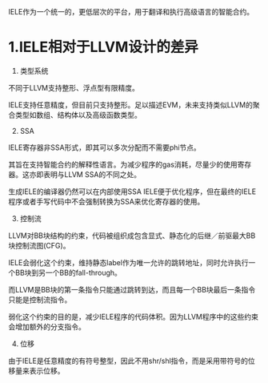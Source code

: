 IELE作为一个统一的，更低层次的平台，用于翻译和执行高级语言的智能合约。

#  1.IELE相对于LLVM设计的差异

1.   类型系统

不同于LLVM支持整形、浮点型有限精度。

IELE支持任意精度，但目前只支持整形。足以描述EVM，未来支持类似LLVM的聚合类型如数组、结构体以及高级函数类型。

2.  SSA

IELE寄存器非SSA形式，即其可以多次分配而不需要phi节点。

其旨在支持智能合约的解释性语言。为减少程序的gas消耗，尽量少的使用寄存器。这亦即表明与LLVM  SSA的不同之处。

生成IELE的编译器仍然可以在内部使用SSA IELE便于优化程序，但在最终的IELE程序或者手写代码中不会强制转换为SSA来优化寄存器的使用。

3.  控制流

LLVM对BB块结构的约束，代码被组织成包含显式、静态化的后继／前驱最大BB块控制流图(CFG)。

IELE会弱化这个约束，维持静态label作为唯一允许的跳转地址，同时允许执行一个BB块到另一个BB的fall-through。

而LLVM是BB块的第一条指令只能通过跳转到达，而且每一个BB块最后一条指令只能是控制流指令。

弱化这个约束的目的是，减少IELE程序的代码体积。因为LLVM程序中的这些约束会增加额外的分支指令。

4.  位移

由于IELE是任意精度的有符号整型，因此不用shr/shl指令，而是采用带符号的位移量来表示位移。

